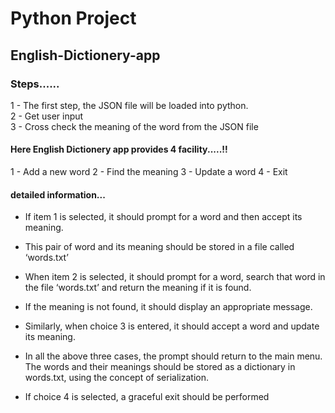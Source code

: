 # Python Project
## English-Dictionery-app
 
 ### Steps......
 1 - The first step, the JSON file will be loaded into python. \
 2 - Get user input \
 3 - Cross check the meaning of the word from the JSON file

#### Here English Dictionery app provides 4 facility.....!!
1 - Add a new word
2 - Find the meaning
3 - Update a word
4 - Exit

#### detailed information...
- If item 1 is selected, it should prompt for a word and then accept its meaning.

- This pair of word and its meaning should be stored in a file called ‘words.txt’

- When item 2 is selected, it should prompt for a word, search that word in the file ‘words.txt’ and return the meaning if it is found.

- If the meaning is not found, it should display an appropriate message.

- Similarly, when choice 3 is entered, it should accept a word and update its meaning.

- In all the above three cases, 
the prompt should return to the main menu. The words and their meanings should be stored as a dictionary in words.txt, 
using the concept of serialization.

- If choice 4 is selected, a graceful exit should be performed
